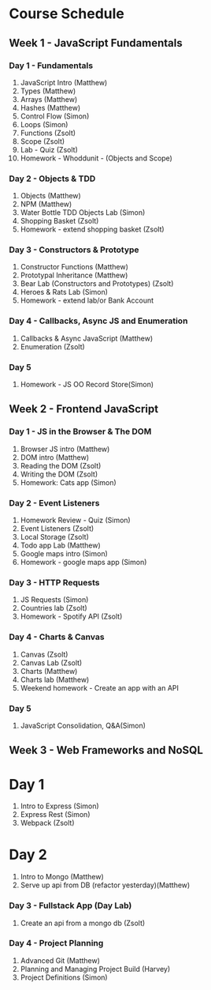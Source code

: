 # Course Schedule

## Week 1 - JavaScript Fundamentals

### Day 1 - Fundamentals
1. JavaScript Intro (Matthew)
2. Types (Matthew)
3. Arrays (Matthew)
4. Hashes (Matthew)
5. Control Flow (Simon)
6. Loops (Simon)
7. Functions (Zsolt)
8. Scope (Zsolt)
9. Lab - Quiz (Zsolt)
10. Homework - Whoddunit - (Objects and Scope)

### Day 2 - Objects & TDD
1. Objects (Matthew)
2. NPM (Matthew)
3. Water Bottle TDD Objects Lab (Simon) 
4. Shopping Basket (Zsolt)
5. Homework - extend shopping basket (Zsolt)

### Day 3 - Constructors & Prototype
1. Constructor Functions (Matthew)
2. Prototypal Inheritance (Matthew)
3. Bear Lab (Constructors and Prototypes) (Zsolt)
4. Heroes & Rats Lab (Simon)
5. Homework - extend lab/or Bank Account

### Day 4 - Callbacks, Async JS and Enumeration
1. Callbacks & Async JavaScript (Matthew)
2. Enumeration (Zsolt)

### Day 5
1. Homework - JS OO Record Store(Simon)

## Week 2 - Frontend JavaScript

### Day 1 - JS in the Browser & The DOM
1. Browser JS intro (Matthew)
2. DOM intro (Matthew)
3. Reading the DOM (Zsolt)
4. Writing the DOM (Zsolt)
5. Homework: Cats app (Simon)

### Day 2 - Event Listeners
1. Homework Review - Quiz (Simon)
1. Event Listeners (Zsolt)
2. Local Storage (Zsolt)
3. Todo app Lab (Matthew)
4. Google maps intro (Simon)
5. Homework - google maps app (Simon)

### Day 3 - HTTP Requests
1. JS Requests (Simon)
2. Countries lab (Zsolt)
3. Homework - Spotify API (Zsolt)

### Day 4 - Charts & Canvas
1. Canvas (Zsolt)
2. Canvas Lab (Zsolt)
3. Charts (Matthew)
4. Charts lab (Matthew)
5. Weekend homework - Create an app with an API

### Day 5
1. JavaScript Consolidation, Q&A(Simon)

## Week 3 - Web Frameworks and NoSQL

# Day 1
1. Intro to Express (Simon)
2. Express Rest (Simon)
3. Webpack (Zsolt)

# Day 2
1. Intro to Mongo (Matthew)
2. Serve up api from DB (refactor yesterday)(Matthew) 

### Day 3 - Fullstack App (Day Lab)
1. Create an api from a mongo db (Zsolt)

### Day 4 - Project Planning
1. Advanced Git (Matthew)
2. Planning and Managing Project Build (Harvey)
3. Project Definitions (Simon)
